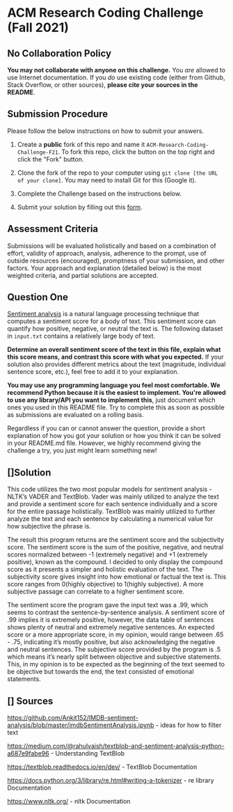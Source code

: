 # ACM Research Coding Challenge (Fall 2021)

## [](https://github.com/ACM-Research/Coding-Challenge-F21#no-collaboration-policy)No Collaboration Policy

**You may not collaborate with anyone on this challenge.**  You  _are_  allowed to use Internet documentation. If you  _do_  use existing code (either from Github, Stack Overflow, or other sources),  **please cite your sources in the README**.

## [](https://github.com/ACM-Research/Coding-Challenge-F21#submission-procedure)Submission Procedure

Please follow the below instructions on how to submit your answers.

1.  Create a  **public**  fork of this repo and name it  `ACM-Research-Coding-Challenge-F21`. To fork this repo, click the button on the top right and click the "Fork" button.

2.  Clone the fork of the repo to your computer using  `git clone [the URL of your clone]`. You may need to install Git for this (Google it).

3.  Complete the Challenge based on the instructions below.

4.  Submit your solution by filling out this [form](https://acmutd.typeform.com/to/zF1IcBGR).

## Assessment Criteria 

Submissions will be evaluated holistically and based on a combination of effort, validity of approach, analysis, adherence to the prompt, use of outside resources (encouraged), promptness of your submission, and other factors. Your approach and explanation (detailed below) is the most weighted criteria, and partial solutions are accepted. 

## [](https://github.com/ACM-Research/Coding-Challenge-S21#question-one)Question One

[Sentiment analysis](https://en.wikipedia.org/wiki/Sentiment_analysis) is a natural language processing technique that computes a sentiment score for a body of text. This sentiment score can quantify how positive, negative, or neutral the text is. The following dataset in  `input.txt`  contains a relatively large body of text.

**Determine an overall sentiment score of the text in this file, explain what this score means, and contrast this score with what you expected.**  If your solution also provides different metrics about the text (magnitude, individual sentence score, etc.), feel free to add it to your explanation.   

**You may use any programming language you feel most comfortable. We recommend Python because it is the easiest to implement. You're allowed to use any library/API you want to implement this**, just document which ones you used in this README file. Try to complete this as soon as possible as submissions are evaluated on a rolling basis.

Regardless if you can or cannot answer the question, provide a short explanation of how you got your solution or how you think it can be solved in your README.md file. However, we highly recommend giving the challenge a try, you just might learn something new!

## []Solution

This code utilizes the two most popular models for sentiment analysis - NLTK’s VADER and TextBlob. Vader was mainly utilized to analyze the text and provide a sentiment score for each sentence individually and a score for the entire passage holistically. TextBlob was mainly utilized to further analyze the text and each sentence by calculating a numerical value for how subjective the phrase is.

The result this program returns are the sentiment score and the subjectivity score. The sentiment score is the sum of the positive, negative, and neutral scores normalized between -1 (extremely negative) and +1 (extremely positive), known as the compound. I decided to only display the compound score as it presents a simpler and holistic evaluation of the text. The subjectivity score gives insight into how emotional or factual the text is. This score ranges from 0(highly objective) to 1(highly subjective). A more subjective passage can correlate to a higher sentiment score.

The sentiment score the program gave the input text was a .99, which seems to contrast the sentence-by-sentence analysis. A sentiment score of .99 implies it is extremely positive, however, the data table of sentences shows plenty of neutral and extremely negative sentences. An expected score or a more appropriate score, in my opinion, would range between .65 - .75, indicating it’s mostly positive, but also acknowledging the negative and neutral sentences. The subjective score provided by the program is .5 which means it’s nearly split between objective and subjective statements. This, in my opinion is to be expected as the beginning of the text seemed to be objective but towards the end, the text consisted of emotional statements.

## [] Sources

https://github.com/Ankit152/IMDB-sentiment-analysis/blob/master/imdbSentimentAnalysis.ipynb - ideas for how to filter text

https://medium.com/@rahulvaish/textblob-and-sentiment-analysis-python-a687e9fabe96 - Understanding TextBlob

https://textblob.readthedocs.io/en/dev/ - TextBlob Documentation

https://docs.python.org/3/library/re.html#writing-a-tokenizer - re library Documentation

https://www.nltk.org/ - nltk Documentation


